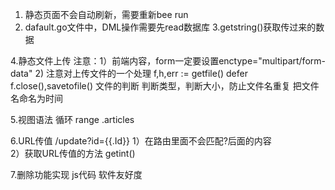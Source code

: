 1. 静态页面不会自动刷新，需要重新bee run
2. dafault.go文件中，DML操作需要先read数据库
3.getstring()获取传过来的数据

4.静态文件上传  注意：1）前端内容，form一定要设置enctype="multipart/form-data"
					  2) 注意对上传文件的一个处理  f,h,err := getfile()  defer f.close(),savetofile()
						文件的判断  判断类型，判断大小，防止文件名重复    把文件名命名为时间
						
5.视图语法  循环   range .articles 
  
6.URL传值  /update?id={{.Id}}   1）在路由里面不会匹配?后面的内容    
								2）获取URL传值的方法 getint()
								
7.删除功能实现    js代码   软件友好度		